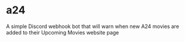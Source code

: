 # a24
A simple Discord webhook bot that will warn when new A24 movies are added to their Upcoming Movies website page
